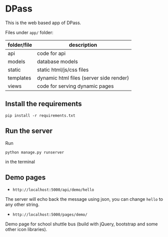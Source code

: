 # DPass
This is the web based app of DPass.

Files under `app/` folder:

| folder/file | description                             |
| ----------- | --------------------------------------- |
| api         | code for api                            |
| models      | database models                         |
| static      | static html/js/css files                |
| templates   | dynamic html files (server side render) |
| views       | code for serving dynamic pages          |


## Install the requirements

```
pip install -r requirements.txt
```

## Run the server

Run
```
python manage.py runserver
```
in the terminal


## Demo pages

* `http://localhost:5000/api/demo/hello`

The server will echo back the message using json, you can change `hello` to any other string.

* `http://localhost:5000/pages/demo/`

Demo page for school shuttle bus (build with jQuery, bootstrap and some other icon libraries).